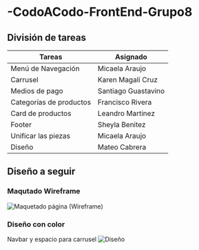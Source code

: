 # -CodoACodo-FrontEnd-Grupo8

## División de tareas
| Tareas | Asignado |
| ------------- | ------------- |
| Menú de Navegación  | Micaela Araujo  |
| Carrusel  | Karen Magalí Cruz  |
| Medios de pago  | Santiago Guastavino  |
| Categorías de productos  | Francisco Rivera  |
| Card de productos  | Leandro Martinez  |
| Footer  | Sheyla Benitez  |
| Unificar las piezas  | Micaela Araujo  |
| Diseño  | Mateo Cabrera  |

## Diseño a seguir
### Maqutado Wireframe
![Maquetado página (Wireframe)](diseño/wireframe.jpeg)
### Diseño con color
Navbar y espacio para carrusel
![Diseño](diseño/d1.jpeg)
